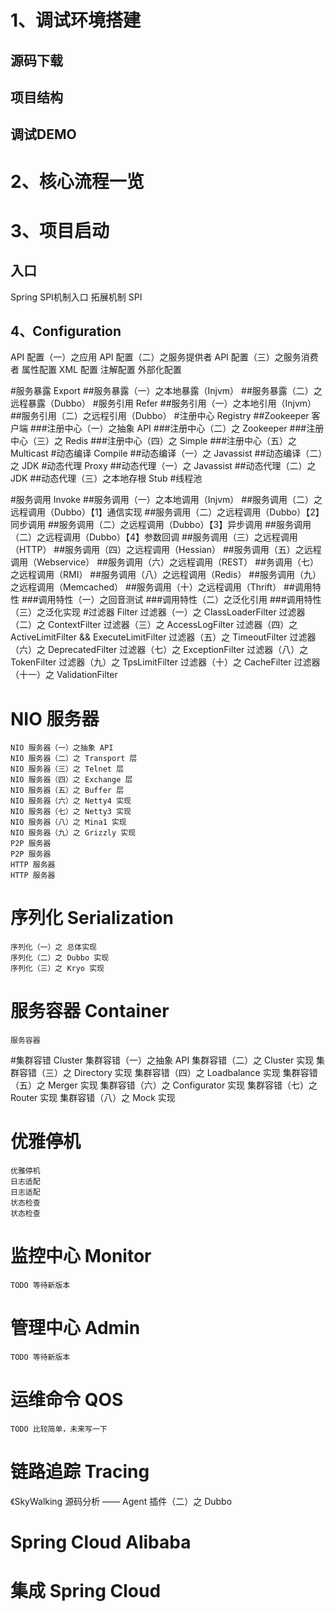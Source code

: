 # 1、调试环境搭建
## 源码下载
## 项目结构
## 调试DEMO

# 2、核心流程一览


# 3、项目启动
## 入口
Spring SPI机制入口
拓展机制 SPI

## 4、Configuration
API 配置（一）之应用
API 配置（二）之服务提供者
API 配置（三）之服务消费者
属性配置
XML 配置
注解配置
外部化配置

#服务暴露 Export
##服务暴露（一）之本地暴露（Injvm）
##服务暴露（二）之远程暴露（Dubbo）
#服务引用 Refer
##服务引用（一）之本地引用（Injvm）
##服务引用（二）之远程引用（Dubbo）
#注册中心 Registry
##Zookeeper 客户端
###注册中心（一）之抽象 API
###注册中心（二）之 Zookeeper
###注册中心（三）之 Redis
###注册中心（四）之 Simple 
###注册中心（五）之 Multicast 
#动态编译 Compile
##动态编译（一）之 Javassist
##动态编译（二）之 JDK
#动态代理 Proxy
##动态代理（一）之 Javassist
##动态代理（二）之 JDK
##动态代理（三）之本地存根 Stub
#线程池

#服务调用 Invoke
##服务调用（一）之本地调用（Injvm）
##服务调用（二）之远程调用（Dubbo）【1】通信实现
##服务调用（二）之远程调用（Dubbo）【2】同步调用
##服务调用（二）之远程调用（Dubbo）【3】异步调用
##服务调用（二）之远程调用（Dubbo）【4】参数回调
##服务调用（三）之远程调用（HTTP）
##服务调用（四）之远程调用（Hessian）
##服务调用（五）之远程调用（Webservice）
##服务调用（六）之远程调用（REST）
##务调用（七）之远程调用（RMI）
##服务调用（八）之远程调用（Redis）
##服务调用（九）之远程调用（Memcached）
##服务调用（十）之远程调用（Thrift）
##调用特性
###调用特性（一）之回音测试
###调用特性（二）之泛化引用
###调用特性（三）之泛化实现
#过滤器 Filter
    过滤器（一）之 ClassLoaderFilter
    过滤器（二）之 ContextFilter
    过滤器（三）之 AccessLogFilter
    过滤器（四）之 ActiveLimitFilter && ExecuteLimitFilter
    过滤器（五）之 TimeoutFilter
    过滤器（六）之 DeprecatedFilter
    过滤器（七）之 ExceptionFilter
    过滤器（八）之 TokenFilter
    过滤器（九）之 TpsLimitFilter
    过滤器（十）之 CacheFilter
    过滤器（十一）之 ValidationFilter
# NIO 服务器
    NIO 服务器（一）之抽象 API
    NIO 服务器（二）之 Transport 层
    NIO 服务器（三）之 Telnet 层
    NIO 服务器（四）之 Exchange 层
    NIO 服务器（五）之 Buffer 层
    NIO 服务器（六）之 Netty4 实现
    NIO 服务器（七）之 Netty3 实现
    NIO 服务器（八）之 Mina1 实现
    NIO 服务器（九）之 Grizzly 实现
    P2P 服务器
    P2P 服务器
    HTTP 服务器
    HTTP 服务器
# 序列化 Serialization
    序列化（一）之 总体实现
    序列化（二）之 Dubbo 实现
    序列化（三）之 Kryo 实现
# 服务容器 Container
    服务容器
#集群容错 Cluster
    集群容错（一）之抽象 API
    集群容错（二）之 Cluster 实现
    集群容错（三）之 Directory 实现
    集群容错（四）之 Loadbalance 实现
    集群容错（五）之 Merger 实现
    集群容错（六）之 Configurator 实现
    集群容错（七）之 Router 实现
    集群容错（八）之 Mock 实现
# 优雅停机
    优雅停机
    日志适配
    日志适配
    状态检查
    状态检查
# 监控中心 Monitor
    TODO 等待新版本
# 管理中心 Admin
    TODO 等待新版本
# 运维命令 QOS
    TODO 比较简单，未来写一下
# 链路追踪 Tracing
《SkyWalking 源码分析 —— Agent 插件（二）之 Dubbo
# Spring Cloud Alibaba
# 集成 Spring Cloud